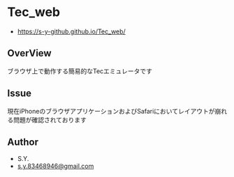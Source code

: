 # Tec_web

* https://s-y-github.github.io/Tec_web/

## OverView

ブラウザ上で動作する簡易的なTecエミュレータです

## Issue

現在iPhoneのブラウザアプリケーションおよびSafariにおいてレイアウトが崩れる問題が確認されております

## Author

* S.Y.
* s.y.83468946@gmail.com
